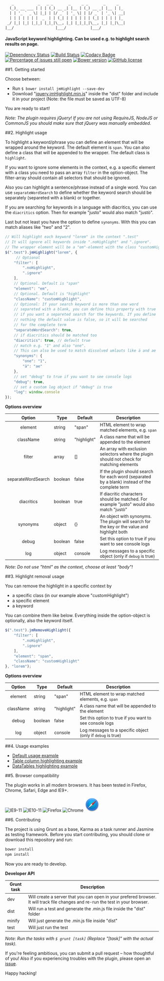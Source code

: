 ```
   _           _   _ _       _     _ _       _     _   
  (_)_ __ ___ | | | (_) __ _| |__ | (_) __ _| |__ | |_ 
  | | '_ ` _ \| |_| | |/ _` | '_ \| | |/ _` | '_ \| __|
  | | | | | | |  _  | | (_| | | | | | | (_| | | | | |_ 
 _/ |_| |_| |_|_| |_|_|\__, |_| |_|_|_|\__, |_| |_|\__|
|__/                   |___/           |___/           
```

#### JavaScript keyword highlighting. Can be used e.g. to highlight search results on page.

[![Dependency Status](https://www.versioneye.com/user/projects/55893384306662001e0000e8/badge.svg?style=flat)](https://www.versioneye.com/user/projects/55893384306662001e0000e8)
[![Build Status](https://travis-ci.org/julmot/jmHighlight.svg?branch=master)](https://travis-ci.org/julmot/jmHighlight)
[![Codacy Badge](https://api.codacy.com/project/badge/grade/27a3ed45370f41e89b02073b214c18a7)](https://www.codacy.com/app/julmot/jmHighlight)
[![Percentage of issues still open](http://isitmaintained.com/badge/open/julmot/jmHighlight.svg)](http://isitmaintained.com/project/julmot/jmHighlight "Percentage of issues still open")
[![Bower version](https://badge.fury.io/bo/jmHighlight.svg)](https://badge.fury.io/bo/jmHighlight)
[![GitHub license](https://img.shields.io/badge/license-MIT-blue.svg)](https://raw.githubusercontent.com/julmot/jmHighlight/master/LICENSE)

##1. Getting started

Choose between:
- Run `$ bower install jmHighlight --save-dev`
- Download "[jquery.jmHighlight.min.js](https://github.com/julmot/jmHighlight/blob/master/dist/jquery.jmHighlight.min.js)" inside the "dist" folder and include it in your project (Note: the file must be saved as UTF-8)

You are ready to start!

*Note: The plugin requires jQuery! If you are not using RequireJS, NodeJS or CommonJS you should make sure that jQuery was 
manually embedded.*

##2. Highlight usage

To highlight a keyword/phrase you can define an element that will be wrapped around the
keyword. The default element is `span`. You can also define a class that will be appended
to the wrapper. The default class is `highlight`. 

If you want to ignore some elements in the context, e.g. a specific element with a class you need to
pass an array `filter` in the option-object. The filter-array should contain all selectors that should be ignored.

Also you can highlight a sentence/phrase instead of a single word. You can use `separateWordSearch`
to define whether the keyword search should be separately (separeted with a blank) or together.

If you are searching for keywords in a language with diacritics, you can
use the `diacritics` option. Then for example "justo" would also match "justò".

Last but not least you have the option to define `synonyms`. With this you can match
aliases like "two" and "2".

```javascript
// Will highlight each keyword "lorem" in the context ".test"
// It will ignore all keywords inside ".noHighlight" and ".ignore".
// The wrapper element will be a "em"-element with the class "customHighlight"
$(".test").jmHighlight("lorem", {
     // Optional
    "filter": [
        ".noHighlight",
        ".ignore"
    ],
    // Optional. Default is "span"
    "element": "em",
    // Optional. Default is "highlight"
    "className": "customHighlight",
    // Optional: If your search keyword is more than one word
    // separeted with a blank, you can define this property with true
    // if you want a separeted search for the keywords. If you define
    // nothing the default value is false, so it will be searched
    // for the complete term
    "separateWordSearch": true,
    // if diacritics should be matched too
    "diacritics": true, // default true
    // match e.g. "1" and also "one".
    // This can also be used to match dissolved umlauts like ä and ae
    "synonyms": {
        "one": "1",
        "ä": "ae"
    },
    // set "debug" to true if you want to see console logs
    "debug": true,
    // set a custom log object if "debug" is true
    "log": window.console
});
```

**Options overview**

|       Option       | Type    | Default     | Description                                                                                   |
|:------------------:|---------|-------------|-----------------------------------------------------------------------------------------------|
|       element      | string  | "span"      | HTML element to wrap matched elements, e.g. `span`                                            |
|      className     | string  | "highlight" | A class name that will be appended to the element                                             |
|       filter       | array   | []          | An array with exclusion selectors where the plugin should not check for matching elements     |
| separateWordSearch | boolean | false       | If the plugin should search for each word (separated by a blank) instead of the complete term |
|     diacritics     | boolean | true        | If diacritic characters should be matched. For example "justo" would also match "justò"       |
| synonyms           | object  | {}          | An object with synonyms. The plugin will search for the key or the value and highlight both   |
|        debug       | boolean | false       | Set this option to true if you want to see console logs                                       |
|         log        | object  | console     | Log messages to a specific object (only if  `debug` is true)                                  |

_Note: Do not use "html" as the context, choose at least "body"!_

##3. Highlight removal usage

You can remove the highlight in a specific context by
 - a specific class (in our example above "customHighlight")
 - a specific element
 - a keyword
 
You can combine them like below. Everything inside the option-object is optionally, also the keyword itself.

```javascript
$(".test").jmRemoveHighlight({
    "filter": [
        ".noHighlight",
        ".ignore"
    ],
    "element": "span",
    "className": "customHighlight"
}, "lorem");
```

**Options overview**

|   Option  | Type    | Default     | Description                                                  |
|:---------:|---------|-------------|--------------------------------------------------------------|
|  element  | string  | "span"      | HTML element to wrap matched elements, e.g. `span`           |
| className | string  | "highlight" | A class name that will be appended to the element            |
|   debug   | boolean | false       | Set this option to true if you want to see console logs      |
|    log    | object  | console     | Log messages to a specific object (only if  `debug` is true) |

##4. Usage examples
 - [Default usage example](https://jsfiddle.net/julmot/vpav6tL1/)
 - [Table column highlighting example](https://jsfiddle.net/julmot/1at87fnu/)
 - [DataTables highlighting example](https://jsfiddle.net/julmot/buh9h2r8/)

##5. Browser compatibility

The plugin works in all modern browsers.
It has been tested in Firefox, Chrome, Safari, Edge and IE9+.

![IE9-11](https://raw.githubusercontent.com/alrra/browser-logos/master/internet-explorer/internet-explorer_48x48.png)
![IE10-11](https://raw.githubusercontent.com/alrra/browser-logos/master/internet-explorer-tile/internet-explorer-tile_48x48.png)
![Firefox](https://raw.githubusercontent.com/alrra/browser-logos/master/firefox/firefox_48x48.png)
![Chrome](https://raw.githubusercontent.com/alrra/browser-logos/master/chrome/chrome_48x48.png)
![Safari](https://raw.githubusercontent.com/alrra/browser-logos/master/safari/safari_48x48.png)


##6. Contributing

The project is using Grunt as a base, Karma as a task runner
and Jasmine as testing framework.
Before you start contributing, you should clone or download this repository and run:

```bash
bower install
npm install
```

Now you are ready to develop.

**Developer API**

| Grunt task | Description                                                                                                                      |
|------------|----------------------------------------------------------------------------------------------------------------------------------|
| dev        | Will create a server that you can open in your prefered browser. It will track file changes and re-run the test in your browser. |
| dist       | Will run a test and generate the .min.js file inside the "dist" folder                                                           |
| minify     | Will just generate the .min.js file inside "dist"                                                                                |
| test       | Will just run the test                                                                                                           |

_Note: Run the tasks with `$ grunt [task]` (Replace "[task]" with the actual task)._

If you're feeling ambitious, you can submit a pull request – how thoughtful
of you!
Also if you experiencing troubles with the plugin, please open an [issue](https://github.com/julmot/jmHighlight/issues/new).

Happy hacking!
